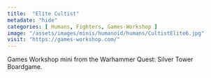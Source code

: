 ```yaml
---
title:  "Elite Cultist"
metadate: "hide"
categories: [ Humans, Fighters, Games-Workshop ]
image: "/assets/images/minis/humanoid/humans/CultistElite6.jpg"
visit: "https://games-workshop.com/"
---
```

Games Workshop mini from the Warhammer Quest: Silver Tower Boardgame.